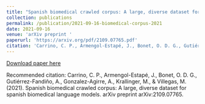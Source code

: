 ```yaml
---
title: "Spanish biomedical crawled corpus: A large, diverse dataset for spanish biomedical language models"
collection: publications
permalink: /publication/2021-09-16-biomedical-corpus-2021
date: 2021-09-16
venue: 'arXiv preprint '
paperurl: 'https://arxiv.org/pdf/2109.07765.pdf'
citation: 'Carrino, C. P., Armengol-Estapé, J., Bonet, O. D. G., Gutiérrez-Fandiño, A., Gonzalez-Agirre, A., Krallinger, M., &amp; Villegas, M. (2021). Spanish biomedical crawled corpus: A large, diverse dataset for spanish biomedical language models. arXiv preprint arXiv:2109.07765.'
---
```


<a href='https://arxiv.org/pdf/2109.07765.pdf'>Download paper here</a>

Recommended citation: Carrino, C. P., Armengol-Estapé, J., Bonet, O. D. G., Gutiérrez-Fandiño, A., Gonzalez-Agirre, A., Krallinger, M., & Villegas, M. (2021). Spanish biomedical crawled corpus: A large, diverse dataset for spanish biomedical language models. arXiv preprint arXiv:2109.07765.